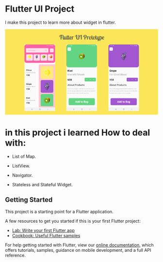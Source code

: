 # Flutter UI Project

I make this project to learn more about widget in flutter.

![](prototype.png)


# in this project i learned How to deal with:

- List of Map.

- ListView.

- Navigator.

- Stateless and Stateful Widget.

## Getting Started

This project is a starting point for a Flutter application.

A few resources to get you started if this is your first Flutter project:

- [Lab: Write your first Flutter app](https://flutter.dev/docs/get-started/codelab)
- [Cookbook: Useful Flutter samples](https://flutter.dev/docs/cookbook)

For help getting started with Flutter, view our
[online documentation](https://flutter.dev/docs), which offers tutorials,
samples, guidance on mobile development, and a full API reference.
